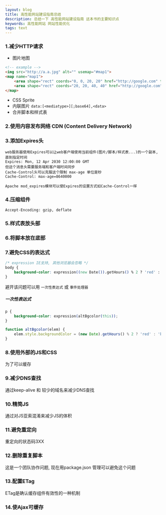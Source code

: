 ```yaml
---
layout: blog
title: 高性能网站建设指南总结
description: 总结一下 高性能网站建设指南 这本书的主要知识点
keywords: 高性能网站 网站性能优化
tags: text
---
```


### 1.减少HTTP请求
* 图片地图

```html
<!-- example -->
<img src="http://a.a.jpg" alt="" usemap="#map1">
<map name="map1">
    <area shape="rect" coords="0, 0, 20, 20" href="http://google.com" title="google">
    <area shape="rect" coords="20, 20, 40, 40" href="http://google.com" title="google1">
</map>
```
* CSS Sprite
* 内联图片 `data:[<mediatype>][;base64],<data>`
* 合并脚本和样式表

### 2.使用内容发布网络 CDN (Content Delivery Network)

### 3.添加Expires头
```text
web服务器使用Expires可以让web客户端使用当前组件(图片/脚本/样式表...)的一个副本,直到指定时间
Expires: Mon, 12 Apr 2030 12:00:00 GMT
但这个消息头需要服务端和客户端时间同步
Cache-Control头可以克服这个限制 max-age 单位是秒
Cache-Control: max-age=8640000

Apache mod_expires模块可以使Expires的设置方式如Cache-Control一样
```
### 4.压缩组件
`Accept-Encoding: gzip, deflate`

### 5.样式表放头部
### 6.将脚本放在底部

### 7.避免CSS的表达式
```css
/* expression IE支持, 其他浏览器会忽略 */ 
body {
    background-color: expression((new Date()).getHours() % 2 ? 'red' : 'black');
}
```
避开该问题可以用 `一次性表达式` 或 `事件处理器`

##### 一次性表达式
```css
p {
    background-color: expression(altBgcolor(this));
}
```
```js
function altBgcolor(elem) {
    elem.style.backgroundColor = (new Date).getHours() % 2 ? 'red' : 'black';
}
```

### 8.使用外部的JS和CSS
为了可以缓存

### 9.减少DNS查找
通过keep-alive 和 较少的域名来减少DNS查找

### 10.精简JS
通过对JS亚索混淆来减少JS的体积

### 11.避免重定向
重定向的状态码3XX

### 12.删除重复脚本
这是一个团队协作问题, 现在用package.json 管理可以避免这个问题

### 13.配置ETag

ETag是确认缓存组件有效性的一种机制

### 14.使Ajax可缓存